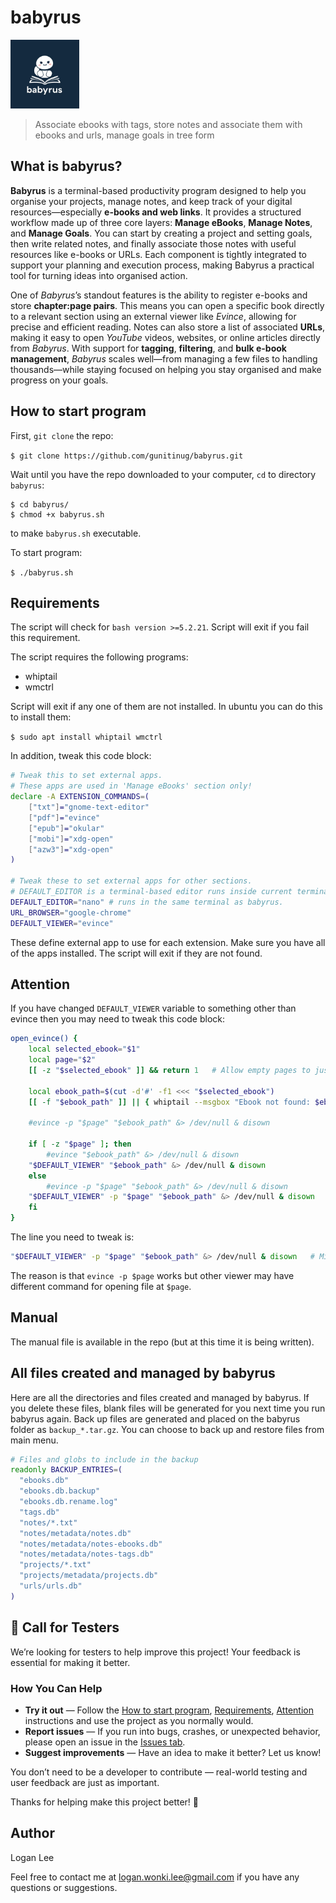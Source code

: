 # babyrus
<img src="./babyrus.jpeg" height=110>

> Associate ebooks with tags, store notes and associate them with ebooks and urls, manage goals in tree form

## What is babyrus?
**Babyrus** is a terminal-based productivity program designed to help you organise your projects, manage notes, and keep track of your digital resources—especially **e-books and web links**. It provides a structured workflow made up of three core layers: **Manage eBooks**, **Manage Notes**, and **Manage Goals**. You can start by creating a project and setting goals, then write related notes, and finally associate those notes with useful resources like e-books or URLs. Each component is tightly integrated to support your planning and execution process, making Babyrus a practical tool for turning ideas into organised action.

One of *Babyrus*’s standout features is the ability to register e-books and store **chapter:page pairs**. This means you can open a specific book directly to a relevant section using an external viewer like *Evince*, allowing for precise and efficient reading. Notes can also store a list of associated **URLs**, making it easy to open *YouTube* videos, websites, or online articles directly from *Babyrus*. With support for **tagging**, **filtering**, and **bulk e-book management**, *Babyrus* scales well—from managing a few files to handling thousands—while staying focused on helping you stay organised and make progress on your goals.

## How to start program
First, `git clone` the repo:

`$ git clone https://github.com/gunitinug/babyrus.git`

Wait until you have the repo downloaded to your computer, `cd` to directory `babyrus`:

```
$ cd babyrus/
$ chmod +x babyrus.sh
```

to make `babyrus.sh` executable.

To start program:

`$ ./babyrus.sh`

## Requirements

The script will check for `bash version >=5.2.21`. Script will exit if you fail this requirement.

The script requires the following programs:
- whiptail
- wmctrl

Script will exit if any one of them are not installed. In ubuntu you can do this to install them:

`$ sudo apt install whiptail wmctrl`

In addition, tweak this code block:

```bash
# Tweak this to set external apps.
# These apps are used in 'Manage eBooks' section only!
declare -A EXTENSION_COMMANDS=(
    ["txt"]="gnome-text-editor"
    ["pdf"]="evince"
    ["epub"]="okular"
    ["mobi"]="xdg-open"
    ["azw3"]="xdg-open"
)

# Tweak these to set external apps for other sections.
# DEFAULT_EDITOR is a terminal-based editor runs inside current terminal.
DEFAULT_EDITOR="nano" # runs in the same terminal as babyrus.
URL_BROWSER="google-chrome"
DEFAULT_VIEWER="evince"
```

These define external app to use for each extension. Make sure you have all of the apps installed. The script will exit if they are not found.

## Attention
If you have changed `DEFAULT_VIEWER` variable to something other than evince then you may need to tweak this code block:

```bash
open_evince() {
    local selected_ebook="$1"
    local page="$2"
    [[ -z "$selected_ebook" ]] && return 1   # Allow empty pages to just open the document.

    local ebook_path=$(cut -d'#' -f1 <<< "$selected_ebook")
    [[ -f "$ebook_path" ]] || { whiptail --msgbox "Ebook not found: $ebook_path" 20 80; return 1; }

    #evince -p "$page" "$ebook_path" &> /dev/null & disown

    if [ -z "$page" ]; then
        #evince "$ebook_path" &> /dev/null & disown
	"$DEFAULT_VIEWER" "$ebook_path" &> /dev/null & disown
    else
        #evince -p "$page" "$ebook_path" &> /dev/null & disown
	"$DEFAULT_VIEWER" -p "$page" "$ebook_path" &> /dev/null & disown   # Might need to tweak this line.
    fi
}
```

The line you need to tweak is:

```bash
"$DEFAULT_VIEWER" -p "$page" "$ebook_path" &> /dev/null & disown   # Might need to tweak this line.
```

The reason is that `evince -p $page` works but other viewer may have different command for opening file at `$page`.

## Manual
The manual file is available in the repo (but at this time it is being written).

## All files created and managed by babyrus
Here are all the directories and files created and managed by babyrus. If you delete these files, blank files will be generated for you next time you run babyrus again. Back up files are generated and placed on the babyrus folder as `backup_*.tar.gz`. You can choose to back up and restore files from main menu.

```bash
# Files and globs to include in the backup
readonly BACKUP_ENTRIES=(
  "ebooks.db"
  "ebooks.db.backup"
  "ebooks.db.rename.log"
  "tags.db"
  "notes/*.txt"
  "notes/metadata/notes.db"
  "notes/metadata/notes-ebooks.db"
  "notes/metadata/notes-tags.db"
  "projects/*.txt"
  "projects/metadata/projects.db"
  "urls/urls.db"
)
```
## 🧪 Call for Testers

We’re looking for testers to help improve this project! Your feedback is essential for making it better.

### How You Can Help
- **Try it out** — Follow the [How to start program](#how-to-start-program), [Requirements](#requirements), [Attention](attention) instructions and use the project as you normally would.
- **Report issues** — If you run into bugs, crashes, or unexpected behavior, please open an issue in the [Issues tab](https://github.com/gunitinug/babyrus/issues).
- **Suggest improvements** — Have an idea to make it better? Let us know!

You don’t need to be a developer to contribute — real-world testing and user feedback are just as important.

Thanks for helping make this project better! 🙌

## Author
Logan Lee

Feel free to contact me at [logan.wonki.lee@gmail.com](mailto:logan.wonki.lee@gmail.com) if you have any questions or suggestions.
